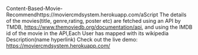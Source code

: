 Content-Based-Movie-Recommendhttps://moviercmdsystem.herokuapp.com/aScript
The details of the movies(title, genre,rating, poster etc) are fetched using an API by TMDB, https://www.themoviedb.org/documentation/api, and using the IMDB id of the movie in the API,Each User has mapped with its wikipedia Description(name hyperlink) 
Check out the live demo: https://moviercmdsystem.herokuapp.com/

